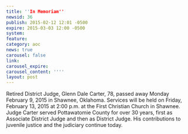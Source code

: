 ```yaml
---
title: ''In Memoriam''
newsid: 36
publish: 2015-02-12 12:01 -0500
expire: 2015-03-03 12:00 -0500
system: 
feature: 
category: aoc
news: true
carousel: false
link: 
carousel_expire: 
carousel_content: ''''
layout: post
---
```

<p>Retired District Judge, Glenn Dale Carter, 78, passed away Monday February 9, 2015 in Shawnee, Oklahoma. Services will be held on Friday, February 13, 2015 at 2:00 p.m. at the First Christian Church in Shawnee. Judge Carter served Pottawatomie County for over 30 years, first as Associate District Judge and then as District Judge. His contributions to juvenile justice and the judiciary continue today.</p>